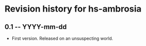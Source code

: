 # Revision history for hs-ambrosia

## 0.1 -- YYYY-mm-dd

* First version. Released on an unsuspecting world.
